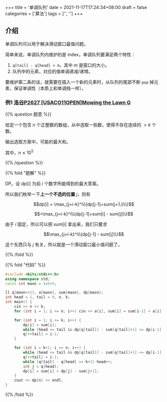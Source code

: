 +++
title = '单调队列'
date = 2021-11-17T17:24:34+08:00
draft = false
categories = ['算法']
tags = ['', '']
+++

## 介绍

单调队列可以用于解决滑动窗口最值问题。

简单来说，单调队列内维护的是 index，单调队列要满足两个特性：

1. `q[tail] - q[head] < m`，其中 $m$ 是窗口的大小。
2. 队列中的元素，对应的值单调递减/递增。

要维护第二条的话，就需要在插入一个新的元素时，从队列的尾部不断 `pop` 掉元素，保证单调性（本质上和单调栈一样）。

### 例1 [洛谷P2627 [USACO11OPEN]Mowing the Lawn G](https://www.luogu.com.cn/problem/P2627)

{{% question 题意 %}}

给定一个包含 $n$ 个正整数的数组，从中选取一些数，使得不存在连续的 $>k$ 个数。

输出选取方案中，可能的最大和。

其中，$n \leq 10^5$

{{% /question %}}

{{% fold "题解" %}}

DP。设 $dp[i]$ 为前 $i$ 个数字所能得到的最大答案。

所以我们枚举一下**上一个不选的位置** $j$，则有

$$dp[i] = \max_{j=i-k}^i\\{dp[j-1]+sum(j+1,i)\\}$$

$$=\max_{j=i-k}^i\\{dp[j-1]+sum[i] - sum[j]\\}$$

由于 $i$ 固定，所以可以把 $sum[i]$ 拿出来，我们只要求

$$\max_{j=i-k}^i\\{dp[j-1] - sum[j]\\}$$

这个东西只与 $j$ 有关，所以就是一个滑动窗口最小值问题了。

{{% /fold %}}


{{% fold "代码" %}}

```cpp
#include <bits/stdc++.h>
using namespace std;
const int maxn = 1e5+5;

ll q[maxn<<1], a[maxn], sum[maxn], dp[maxn];
int head = 1, tail = 0, n, k;
int main() {
    cin >> n >> k;
    for (int i = 1; i <= n; i++) cin >> a[i], sum[i] = sum[i-1] + a[i];

    for (int i = 1; i <= k; i++) {
        dp[i] = sum[i];
        while (head <= tail && dp[q[tail]] - sum[q[tail]+1] <= dp[i-1] - sum[i]) tail--;
        q[++tail] = i-1;
    }

    for (int i = k+1; i <= n; i++) {
        while (head <= tail && dp[q[tail]] - sum[q[tail]+1] <= dp[i-1] - sum[i]) tail--;
        q[++tail] = i-1;
        while (q[tail] - q[head] >= k+1) head++;
        int j = q[head];
        dp[i] = sum[i] + dp[j] - sum[j+1];
    }
    cout << dp[n] << endl;
}
```

{{% /fold %}}
